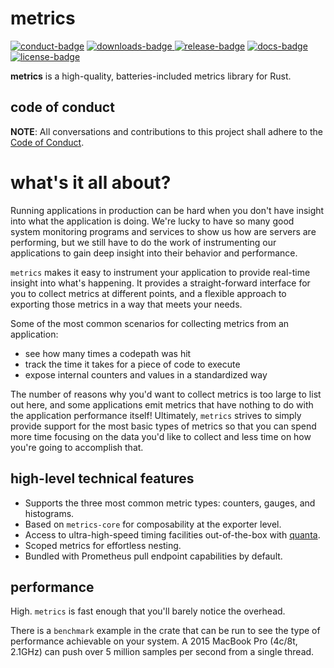 # metrics

[![conduct-badge][]][conduct] [![downloads-badge][] ![release-badge][]][crate] [![docs-badge][]][docs] [![license-badge][]](#license)

[conduct-badge]: https://img.shields.io/badge/%E2%9D%A4-code%20of%20conduct-blue.svg
[downloads-badge]: https://img.shields.io/crates/d/metrics.svg
[release-badge]: https://img.shields.io/crates/v/metrics.svg
[license-badge]: https://img.shields.io/crates/l/metrics.svg
[docs-badge]: https://docs.rs/metrics/badge.svg
[conduct]: https://github.com/metrics-rs/metrics/blob/master/CODE_OF_CONDUCT.md
[crate]: https://crates.io/crates/metrics
[docs]: https://docs.rs/metrics

__metrics__ is a high-quality, batteries-included metrics library for Rust.

## code of conduct

**NOTE**: All conversations and contributions to this project shall adhere to the [Code of Conduct][conduct].

# what's it all about?

Running applications in production can be hard when you don't have insight into what the application is doing.  We're lucky to have so many good system monitoring programs and services to show us how are servers are performing, but we still have to do the work of instrumenting our applications to gain deep insight into their behavior and performance.

`metrics` makes it easy to instrument your application to provide real-time insight into what's happening.  It provides a straight-forward interface for you to collect metrics at different points, and a flexible approach to exporting those metrics in a way that meets your needs.

Some of the most common scenarios for collecting metrics from an application:
- see how many times a codepath was hit
- track the time it takes for a piece of code to execute
- expose internal counters and values in a standardized way

The number of reasons why you'd want to collect metrics is too large to list out here, and some applications emit metrics that have nothing to do with the application performance itself!  Ultimately, `metrics` strives to simply provide support for the most basic types of metrics so that you can spend more time focusing on the data you'd like to collect and less time on how you're going to accomplish that.

## high-level technical features
- Supports the three most common metric types: counters, gauges, and histograms.
- Based on `metrics-core` for composability at the exporter level.
- Access to ultra-high-speed timing facilities out-of-the-box with [quanta](https://github.com/nuclearfurnace/quanta).
- Scoped metrics for effortless nesting.
- Bundled with Prometheus pull endpoint capabilities by default.

## performance

High. `metrics` is fast enough that you'll barely notice the overhead.

There is a `benchmark` example in the crate that can be run to see the type of performance achievable on your system.  A 2015 MacBook Pro (4c/8t, 2.1GHz) can push over 5 million samples per second from a single thread.
